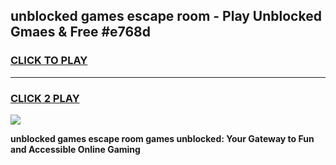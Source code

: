 
## unblocked games escape room - Play Unblocked Gmaes & Free #e768d
<h3>
<a href="https://news.freeplayer.one?title=unblocked_games_escape_room&ref=03M">CLICK TO PLAY</a></h3>
<hr>

<h3>
<a href="https://news.freeplayer.one?title=unblocked_games_escape_room&ref=03M">CLICK 2 PLAY</a>
  
</h3>

<a href="https://news.freeplayer.one?title=unblocked_games_escape_room&ref=03M"><img src="https://clearcache.store/games.png"></a>


**unblocked games escape room games unblocked: Your Gateway to Fun and Accessible Online Gaming**
